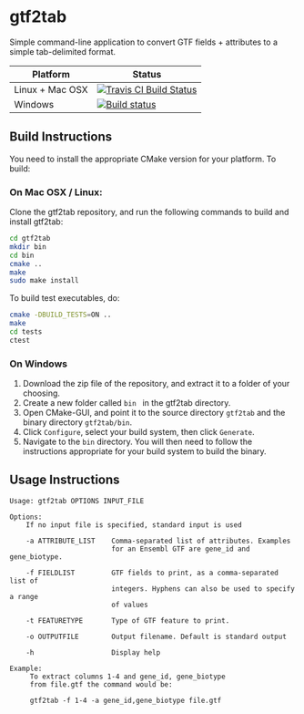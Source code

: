 # gtf2tab
Simple command-line application to convert GTF fields + attributes to a simple tab-delimited format.

| Platform  | Status |
| ------------- | ------------- |
| Linux + Mac OSX  | [![Travis CI Build Status](https://travis-ci.org/hebaishi/gtf2tab.svg?branch=master)](https://travis-ci.org/hebaishi/gtf2tab)  |
| Windows  | [![Build status](https://ci.appveyor.com/api/projects/status/x8ky6n311ee4q23a?svg=true)](https://ci.appveyor.com/project/hebaishi/gtf2tab) |

## Build Instructions

You need to install the appropriate CMake version for your platform. To build:

### On Mac OSX / Linux:

Clone the gtf2tab repository, and run the following commands to build and install gtf2tab:

```bash
cd gtf2tab
mkdir bin
cd bin
cmake ..
make
sudo make install
```

To build test executables, do:
```bash
cmake -DBUILD_TESTS=ON ..
make
cd tests
ctest
```

### On Windows

1. Download the zip file of the repository, and extract it to a folder of your choosing.
2. Create a new folder called ```bin ``` in the gtf2tab directory.
3. Open CMake-GUI, and point it to the source directory ```gtf2tab``` and the binary directory ```gtf2tab/bin```.
4. Click ```Configure```, select your build system, then click ```Generate```.
5. Navigate to the ```bin``` directory. You will then need to follow the instructions appropriate for your build system to build the binary.

## Usage Instructions

```
Usage: gtf2tab OPTIONS INPUT_FILE

Options:
    If no input file is specified, standard input is used

    -a ATTRIBUTE_LIST    Comma-separated list of attributes. Examples
                         for an Ensembl GTF are gene_id and gene_biotype.

    -f FIELDLIST         GTF fields to print, as a comma-separated list of
                         integers. Hyphens can also be used to specify a range
                         of values

    -t FEATURETYPE       Type of GTF feature to print.

    -o OUTPUTFILE        Output filename. Default is standard output

    -h                   Display help

Example:
     To extract columns 1-4 and gene_id, gene_biotype
     from file.gtf the command would be:

     gtf2tab -f 1-4 -a gene_id,gene_biotype file.gtf
```
